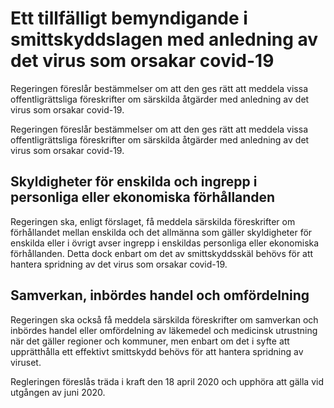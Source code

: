 # Ett tillfälligt bemyndigande i smittskyddslagen med anledning av det virus som orsakar covid-19

Regeringen föreslår bestämmelser om att den ges rätt att meddela vissa offentligrättsliga föreskrifter om särskilda åtgärder med anledning av det virus som orsakar covid-19.

Regeringen föreslår bestämmelser om att den ges rätt att meddela vissa offentligrättsliga föreskrifter om särskilda åtgärder med anledning av det virus som orsakar covid-19.

## Skyldigheter för enskilda och ingrepp i personliga eller ekonomiska förhållanden

Regeringen ska, enligt förslaget, få meddela särskilda föreskrifter om förhållandet mellan enskilda och det allmänna som gäller skyldigheter för enskilda eller i övrigt avser ingrepp i enskildas personliga eller ekonomiska förhållanden. Detta dock enbart om det av smittskyddsskäl behövs för att hantera spridning av det virus som orsakar covid-19.

## Samverkan, inbördes handel och omfördelning

Regeringen ska också få meddela särskilda föreskrifter om samverkan och inbördes handel eller omfördelning av läkemedel och medicinsk utrustning när det gäller regioner och kommuner, men enbart om det i syfte att upprätthålla ett effektivt smittskydd behövs för att hantera spridning av viruset.

Regleringen föreslås träda i kraft den 18 april 2020 och upphöra att gälla vid utgången av juni 2020.
